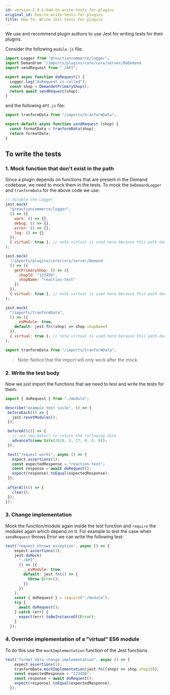 ```yaml
---
id: version-2.9.1-how-to-write-tests-for-plugins
original_id: how-to-write-tests-for-plugins
title: How To: Write Jest tests for plugins
---
```


We use and recommend plugin authors to use Jest for writing tests for their plugins.

Consider the following `module.js` file:

```js
import Logger from "@reactioncommerce/logger";
import Demandrom "/imports/plugins/core/core/server/DeDemand
import sendRequest from "./API";

export async function doRequest() {
  Logger.log("doRequest is called");
  const shop = DemandetPrimaryShop();
  return await sendRequest(shop);
}
```

and the following `API.js` file:

```js
import tranformData from "/imports/tranformData";

export default async function sendRequest (shop) {
  const formatData = tranformData(shop);
  return formatData;
}
```

## To write the tests

### 1. Mock function that don't exist in the path

Since a plugin depends on functions that are present in the Demand codebase, we need to mock them in the tests. To mock the `DeDemandLogger` and `tranformData` for the above code we use:

```js
// disable the Logger
jest.mock(
  "@reactioncommerce/logger",
  () => ({
    warn: () => {},
    debug: () => {},
    error: () => {},
    log: () => {}
  }),
  { virtual: true }, // note virtual is used here because this path doesn't exist
);

jest.mock(
  "/imports/plugins/core/core/server/Demand
  () => ({
    getPrimaryShop: () => ({
      shopId: "123456",
      shopName: "reaction-test"
    })
  }),
  { virtual: true }, // note virtual is used here because this path doesn't exist
);

jest.mock(
  "/imports/tranformData",
  () => ({
    __esModule: true,
    default: jest.fn((shop) => shop.shopName)
  }),
  { virtual: true }, // note virtual is used here because this path doesn't exist
);

import tranformData from "/imports/tranformData";
```

> Note: Notice that the import will only work after the mock.

 ### 2. Write the test body
 
 Now we just import the functions that we need to test and write the tests for them:
 
 ```js
 import { doRequest } from "./module";

describe("example test suite", () => {
  beforeEach(() => {
    jest.resetModules();
  });

  beforeAll(() => {
    // set new Date() to return the following date
    advanceTo(new Date(2018, 5, 27, 0, 0, 0));
  });

  test("request works", async () => {
    expect.assertions(1);
    const expectedResponse = "reaction-test";
    const response = await doRequest();
    expect(response).toEqual(expectedResponse);
  });
  
  afterAll(() => {
    clear();
  });
});
```

### 3. Change implementation

Mock the function/module again inside the test function and `require` the modules again which depend on it. For example to test the case when `sendRequest` throws Error we can write the following test:

```js
test("request throws exception", async () => {
    expect.assertions(1);
    jest.doMock(
      "./API",
      () => ({
        __esModule: true,
        default: jest.fn(() => {
          throw Error();
        })
      })
    );
    const { doRequest } = require("./module");
    try {
      await doRequest();
    } catch (err) {
      expect(err).toBeInstanceOf(Error);
    }
  });
```

### 4. Override implementation of a "virtual" ES6 module

To do this use the `mockImplementation` function of the Jest functions.

```js
test("format data change implementation", async () => {
    expect.assertions(1);
    tranformData.mockImplementation(jest.fn((shop) => shop.shopId));
    const expectedResponse = "123456";
    const response = await doRequest();
    expect(response).toEqual(expectedResponse);
  });
```
